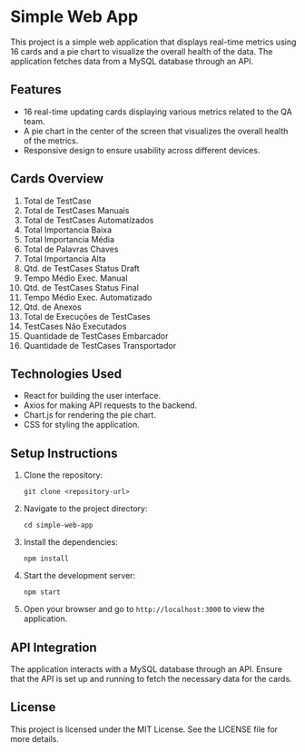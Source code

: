 # Simple Web App

This project is a simple web application that displays real-time metrics using 16 cards and a pie chart to visualize the overall health of the data. The application fetches data from a MySQL database through an API.

## Features

- 16 real-time updating cards displaying various metrics related to the QA team.
- A pie chart in the center of the screen that visualizes the overall health of the metrics.
- Responsive design to ensure usability across different devices.

## Cards Overview

1. Total de TestCase
2. Total de TestCases Manuais
3. Total de TestCases Automatizados
4. Total Importancia Baixa
5. Total Importancia Média
6. Total de Palavras Chaves
7. Total Importancia Alta
8. Qtd. de TestCases Status Draft
9. Tempo Médio Exec. Manual
10. Qtd. de TestCases Status Final
11. Tempo Médio Exec. Automatizado
12. Qtd. de Anexos
13. Total de Execuções de TestCases
14. TestCases Não Executados
15. Quantidade de TestCases Embarcador
16. Quantidade de TestCases Transportador

## Technologies Used

- React for building the user interface.
- Axios for making API requests to the backend.
- Chart.js for rendering the pie chart.
- CSS for styling the application.

## Setup Instructions

1. Clone the repository:
   ```
   git clone <repository-url>
   ```

2. Navigate to the project directory:
   ```
   cd simple-web-app
   ```

3. Install the dependencies:
   ```
   npm install
   ```

4. Start the development server:
   ```
   npm start
   ```

5. Open your browser and go to `http://localhost:3000` to view the application.

## API Integration

The application interacts with a MySQL database through an API. Ensure that the API is set up and running to fetch the necessary data for the cards.

## License

This project is licensed under the MIT License. See the LICENSE file for more details.
